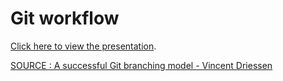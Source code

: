 # Git workflow

[Click here to view the presentation](https://jhart-efaktory.github.io/git-workflow).

[SOURCE : A successful Git branching model - Vincent Driessen](http://nvie.com/posts/a-successful-git-branching-model/)
